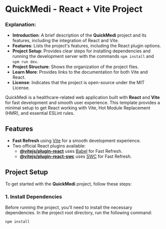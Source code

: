 # QuickMedi - React + Vite Project

### Explanation:
- **Introduction**: A brief description of the **QuickMedi** project and its features, including the integration of React and Vite.
- **Features**: Lists the project's features, including the React plugin options.
- **Project Setup**: Provides clear steps for installing dependencies and running the development server with the commands `npm install` and `npm run dev`.
- **Project Structure**: Shows the organization of the project files.
- **Learn More**: Provides links to the documentation for both Vite and React.
- **License**: Indicates that the project is open-source under the MIT License.

QuickMedi is a healthcare-related web application built with **React** and **Vite** for fast development and smooth user experience. This template provides a minimal setup to get React working with Vite, Hot Module Replacement (HMR), and essential ESLint rules.

## Features

- **Fast Refresh** using [Vite](https://vitejs.dev/) for a smooth development experience.
- Two official React plugins available:
  - **[@vitejs/plugin-react](https://github.com/vitejs/vite-plugin-react/blob/main/packages/plugin-react/README.md)** uses [Babel](https://babeljs.io/) for Fast Refresh.
  - **[@vitejs/plugin-react-swc](https://github.com/vitejs/vite-plugin-react-swc)** uses [SWC](https://swc.rs/) for Fast Refresh.

## Project Setup

To get started with the **QuickMedi** project, follow these steps:

### 1. **Install Dependencies**
Before running the project, you'll need to install the necessary dependencies. In the project root directory, run the following command:

```bash
npm install

